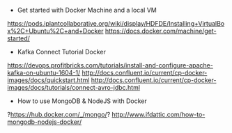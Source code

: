 
- Get started with Docker Machine and a local VM

https://pods.iplantcollaborative.org/wiki/display/HDFDE/Installing+VirtualBox%2C+Ubuntu%2C+and+Docker
https://docs.docker.com/machine/get-started/


- Kafka Connect Tutorial Docker

https://devops.profitbricks.com/tutorials/install-and-configure-apache-kafka-on-ubuntu-1604-1/
http://docs.confluent.io/current/cp-docker-images/docs/quickstart.html
http://docs.confluent.io/current/cp-docker-images/docs/tutorials/connect-avro-jdbc.html


- How to use MongoDB & NodeJS with Docker

?https://hub.docker.com/_/mongo/?
http://www.ifdattic.com/how-to-mongodb-nodejs-docker/


